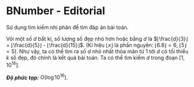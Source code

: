 # BNumber - Editorial

Sử dụng tìm kiếm nhị phân để tìm đáp án bài toán.

Vói một số $d$ bất kì, số lượng số đẹp nhỏ hơn hoặc bằng $d$ là $⌊\frac{d}{3}⌋ + ⌊\frac{d}{5}⌋  - ⌊\frac{d}{15}⌋$. (Kí hiệu $⌊x⌋$ là phần nguyên: $⌊6.8⌋ = 6$, $⌊5⌋ = 5$). Như vậy, ta có thể tìm ra số $d$ nhỏ nhất thỏa mãn từ $1$ tới $d$ có tối thiểu $k$ số đẹp, đó chính là kết quả bài toán. Ta có thể tìm kiếm $d$ trong đoạn $[1, 10^{16}]$.

***Độ phức tạp:*** $O(\log 10^{16})$.